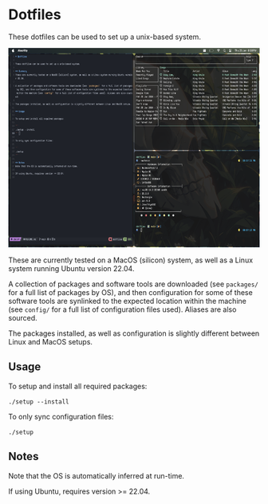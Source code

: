 # Dotfiles

These dotfiles can be used to set up a unix-based system.

<p align="center">
<img width="600" height="400" src="resources/dotfiles_pic.png"/>
</p>

These are currently tested on a MacOS (silicon) system, as well as a Linux system running Ubuntu version 22.04. 

A collection of packages and software tools are downloaded (see `packages/` for a full list of packages by OS), and then configuration for some of these software tools are synlinked to the expected location within the machine (see `config/` for a full list of configuration files used). Aliases are also sourced.

The packages installed, as well as configuration is slightly different between Linux and MacOS setups.

## Usage

To setup and install all required packages:

```
./setup --install
```

To only sync configuration files:

```
./setup 
```

## Notes
Note that the OS is automatically inferred at run-time.

If using Ubuntu, requires version >= 22.04.

